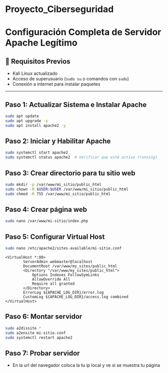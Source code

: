 # Proyecto_Ciberseguridad

# Configuración Completa de Servidor Apache Legítimo

## 🔧 Requisitos Previos
- Kali Linux actualizado
- Acceso de superusuario (`sudo su` o comandos con `sudo`)
- Conexión a internet para instalar paquetes

---

##  Paso 1: Actualizar Sistema e Instalar Apache
```bash
sudo apt update
sudo apt upgrade -y
sudo apt install apache2 -y
```
##  Paso 2: Iniciar y Habilitar Apache
```bash
sudo systemctl start apache2
sudo systemctl status apache2  # Verificar que esté activo (running)
```
##  Paso 3: Crear directorio para tu sitio web
```bash
sudo mkdir -p /var/www/mi_sitio/public_html
sudo chown -R $USER:$USER /var/www/mi_sitio/public_html
sudo chmod -R 755 /var/www/mi_sitio/public_html
```

##  Paso 4: Crear página web
```bash
sudo nano /var/www/mi-sitio/index.php
```

## Paso 5: Configurar Virtual Host
```bash
sudo nano /etc/apache2/sites-available/mi-sitio.conf
```
```
<VirtualHost *:80>      
        ServerAdmin webmaster@localhost
        DocumentRoot /var/www/my_sites/public_html
        <Directory "/var/www/my_sites/public_html">
            Options Indexes FollowSymLinks
            AllowOverride All
            Require all granted
        </Directory>
        ErrorLog ${APACHE_LOG_DIR}/error.log
        CustomLog ${APACHE_LOG_DIR}/access.log combined
</VirtualHost>
```

## Paso 6: Montar servidor
```bash
sudo a2dissite *
sudo a2ensite mi-sitio.conf
sudo systemctl restart apache2
```

## Paso 7: Probar servidor
-  En la url del navegador coloca la tu ip local y ve si se muestra tu página
